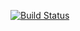 [![Build Status](https://travis-ci.org/waniak7/Home-work.svg?branch=master)](https://travis-ci.org/waniak7/Home-work)